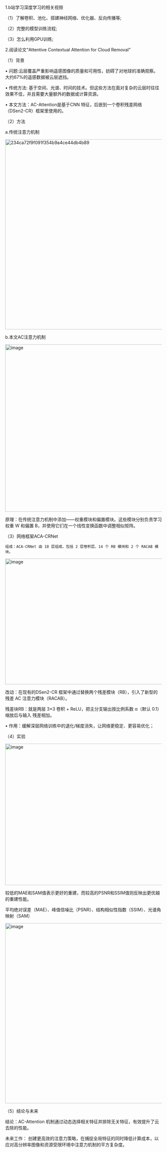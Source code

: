 1.b站学习深度学习的相关视频

（1）了解卷积、池化、搭建神经网络、优化器、反向传播等;

（2）完整的模型训练流程;

（3）怎么利用GPU训练;


2.阅读论文“Attentive Contextual Attention for Cloud Removal”

（1）背景 

•	问题:云层覆盖严重影响遥感图像的质量和可用性，妨碍了对地球的准确观察。大约67%的遥感数据被云层遮挡。

•	传统方法: 基于空间、光谱、时间的技术。但这些方法在面对复杂的云层时往往效果不佳，并且需要大量额外的数据或计算资源。

•	本文方法：AC-Attention是基于CNN 特征，后嵌到一个卷积残差网络（DSen2-CR）框架里使用的。



（2）方法

a.传统注意力机制

<img width="984" height="610" alt="234ca72f9f091f354b9a4ce44db4b89" src="https://github.com/user-attachments/assets/a6e35574-ee40-4d05-b1ea-3f1ed20dd1f3" />


b.本文AC注意力机制

<img width="968" height="537" alt="image" src="https://github.com/user-attachments/assets/0d989808-ddb8-4d8b-8e93-df4088cfcccd" />




原理：在传统注意力机制中添加——权重模块和偏置模块。这些模块分别负责学习权重 W 和偏置 B，并使用它们在一个线性变换函数中调整相似矩阵。



（3）网络框架ACA-CRNet 

    组成：ACA-CRNet 由 18 层组成，包括 2 层卷积层、14 个 RB 模块和 2 个 RACAB 模块。
    
<img width="1129" height="404" alt="image" src="https://github.com/user-attachments/assets/f2d5190d-1651-4e9c-8c1c-ae0cd49b1917" />

  改动：在现有的DSen2-CR 框架中通过替换两个残差模块（RB），引入了新型的残差 AC 注意力模块（RACAB）。
  
  残差块RB：就是两层 3×3 卷积 + ReLU，把主分支输出按比例系数 α（默认 0.1）缩放后与输入 残差相加。
  
 •	作用：缓解深层网络训练中的退化/梯度消失，让网络更稳定、更容易优化；


 （4）实验
 
   <img width="529" height="454" alt="image" src="https://github.com/user-attachments/assets/1fd300bd-c158-4e2e-badb-8123bef712cf" />

   较低的MAE和SAM值表示更好的重建，而较高的PSNR和SSIM值则反映出更优越的重建性能。
   
   平均绝对误差（MAE）、峰值信噪比（PSNR）、结构相似性指数（SSIM）、光谱角映射（SAM）

   <img width="1075" height="578" alt="image" src="https://github.com/user-attachments/assets/00fe722e-578c-4483-a927-cdbd66d0f0fd" />



  （5）结论与未来
  
  结论：AC-Attention 机制通过动态选择相关特征并排除无关特征，有效提升了云去除的性能。
  
  未来工作： 创建更高效的注意力策略，在捕捉全局特征的同时降低计算成本，以应对高分辨率图像和资源受限环境中注意力机制的平方复杂度。
